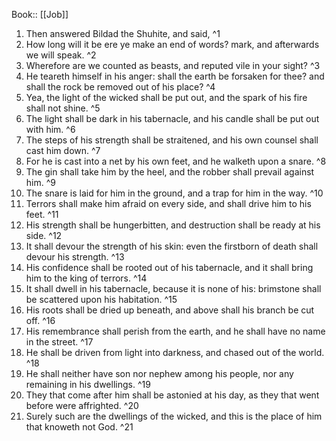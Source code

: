  Book:: [[Job]]
 1. Then answered Bildad the Shuhite, and said, ^1
 2. How long will it be ere ye make an end of words? mark, and afterwards we will speak. ^2
 3. Wherefore are we counted as beasts, and reputed vile in your sight? ^3
 4. He teareth himself in his anger: shall the earth be forsaken for thee? and shall the rock be removed out of his place? ^4
 5. Yea, the light of the wicked shall be put out, and the spark of his fire shall not shine. ^5
 6. The light shall be dark in his tabernacle, and his candle shall be put out with him. ^6
 7. The steps of his strength shall be straitened, and his own counsel shall cast him down. ^7
 8. For he is cast into a net by his own feet, and he walketh upon a snare. ^8
 9. The gin shall take him by the heel, and the robber shall prevail against him. ^9
 10. The snare is laid for him in the ground, and a trap for him in the way. ^10
 11. Terrors shall make him afraid on every side, and shall drive him to his feet. ^11
 12. His strength shall be hungerbitten, and destruction shall be ready at his side. ^12
 13. It shall devour the strength of his skin: even the firstborn of death shall devour his strength. ^13
 14. His confidence shall be rooted out of his tabernacle, and it shall bring him to the king of terrors. ^14
 15. It shall dwell in his tabernacle, because it is none of his: brimstone shall be scattered upon his habitation. ^15
 16. His roots shall be dried up beneath, and above shall his branch be cut off. ^16
 17. His remembrance shall perish from the earth, and he shall have no name in the street. ^17
 18. He shall be driven from light into darkness, and chased out of the world. ^18
 19. He shall neither have son nor nephew among his people, nor any remaining in his dwellings. ^19
 20. They that come after him shall be astonied at his day, as they that went before were affrighted. ^20
 21. Surely such are the dwellings of the wicked, and this is the place of him that knoweth not God. ^21
